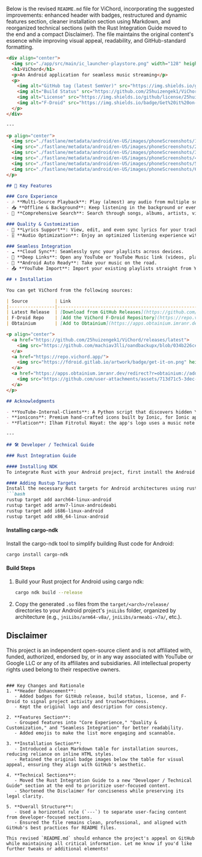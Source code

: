 Below is the revised `README.md` file for ViChord, incorporating the suggested improvements: enhanced header with badges, restructured and dynamic features section, cleaner installation section using Markdown, and reorganized technical sections (with the Rust Integration Guide moved to the end and a compact Disclaimer). The file maintains the original content's essence while improving visual appeal, readability, and GitHub-standard formatting.

```markdown
<div align="center">
  <img src="./app/src/main/ic_launcher-playstore.png" width="128" height="128" style="display: block; margin: 0 auto"/>
  <h1>ViChord</h1>
  <p>An Android application for seamless music streaming</p>
  <p>
    <img alt="GitHub tag (latest SemVer)" src="https://img.shields.io/github/v/tag/25huizengek1/ViChord?style=flat-square&color=28B463&label=Latest%20Release">
    <img alt="Build Status" src="https://github.com/25huizengek1/ViChord/actions/workflows/android-build.yml/badge.svg">
    <img alt="License" src="https://img.shields.io/github/license/25huizengek1/ViChord?style=flat-square&color=764BA2">
    <img alt="F-Droid" src="https://img.shields.io/badge/Get%20it%20on-F--Droid-4696c7?style=flat-square">
  </p>
</div>

---

<p align="center">
  <img src="./fastlane/metadata/android/en-US/images/phoneScreenshots/1.png" width="30%" />
  <img src="./fastlane/metadata/android/en-US/images/phoneScreenshots/2.png" width="30%" />
  <img src="./fastlane/metadata/android/en-US/images/phoneScreenshots/3.png" width="30%" />
  <img src="./fastlane/metadata/android/en-US/images/phoneScreenshots/4.png" width="30%" />
  <img src="./fastlane/metadata/android/en-US/images/phoneScreenshots/5.png" width="30%" />
  <img src="./fastlane/metadata/android/en-US/images/phoneScreenshots/6.png" width="30%" />
</p>

## 🚀 Key Features

### Core Experience
- 🎶 **Multi-Source Playback**: Play (almost) any audio from multiple sources, primarily YouTube.
- 📥 **Offline & Background**: Keep listening in the background or even offline with cached songs.
- 🔎 **Comprehensive Search**: Search through songs, albums, artists, videos, and playlists.

### Quality & Customization
- 🎤 **Lyrics Support**: View, edit, and even sync lyrics for your tracks.
- 🎚️ **Audio Optimization**: Enjoy an optimized listening experience with built-in audio normalization.

### Seamless Integration
- ☁️ **Cloud Sync**: Seamlessly sync your playlists across devices.
- 🔗 **Deep Links**: Open any YouTube or YouTube Music link (videos, playlists, channels, etc.) right in ViChord.
- 🚗 **Android Auto Ready**: Take your music on the road.
- 📤 **YouTube Import**: Import your existing playlists straight from YouTube.

## ⬇️ Installation

You can get ViChord from the following sources:

| Source          | Link                                                                 |
|-----------------|----------------------------------------------------------------------|
| Latest Release  | [Download from GitHub Releases](https://github.com/25huizengek1/ViChord/releases/latest) |
| F-Droid Repo    | [Add the ViChord F-Droid Repository](https://repo.vichord.app/)       |
| Obtainium       | [Add to Obtainium](https://apps.obtainium.imranr.dev/redirect?r=obtainium://add/https://github.com/25huizengek1/ViChord/) |

<p align="center">
  <a href="https://github.com/25huizengek1/ViChord/releases/latest">
    <img src="https://github.com/machiav3lli/oandbackupx/blob/034b226cea5c1b30eb4f6a6f313e4dadcbb0ece4/badge_github.png?raw=true" height="80" style="vertical-align: middle;" alt="Get it on GitHub" />
  </a>
  <a href="https://repo.vichord.app/">
    <img src="https://fdroid.gitlab.io/artwork/badge/get-it-on.png" height="80" style="vertical-align: middle;" alt="Get it on F-Droid" />
  </a>
  <a href="https://apps.obtainium.imranr.dev/redirect?r=obtainium://add/https://github.com/25huizengek1/ViChord/">
    <img src="https://github.com/user-attachments/assets/713d71c5-3dec-4ec4-a3f2-8d28d025a9c6" height="80" style="vertical-align: middle;" alt="Get it on Obtainium" />
  </a>
</p>

## Acknowledgments

- **YouTube-Internal-Clients**: A Python script that discovers hidden YouTube API clients. Just a research project.
- **ionicons**: Premium hand-crafted icons built by Ionic, for Ionic apps and web apps everywhere.
- **Flaticon**: Ilham Fitrotul Hayat: the app's logo uses a music note icon.

---

## 🛠️ Developer / Technical Guide

### Rust Integration Guide

#### Installing NDK
To integrate Rust with your Android project, first install the Android Native Development Kit (NDK). You can download it from the Android Studio SDK Manager or via the command line using SDK tools.

#### Adding Rustup Targets
Install the necessary Rust targets for Android architectures using rustup:
```bash
rustup target add aarch64-linux-android
rustup target add armv7-linux-androideabi
rustup target add i686-linux-android
rustup target add x86_64-linux-android
```

#### Installing cargo-ndk
Install the cargo-ndk tool to simplify building Rust code for Android:
```bash
cargo install cargo-ndk
```

#### Build Steps
1. Build your Rust project for Android using cargo ndk:
   ```bash
   cargo ndk build --release
   ```
2. Copy the generated `.so` files from the `target/<arch>/release/` directories to your Android project's `jniLibs` folder, organized by architecture (e.g., `jniLibs/arm64-v8a/`, `jniLibs/armeabi-v7a/`, etc.).

## Disclaimer
This project is an independent open-source client and is not affiliated with, funded, authorized, endorsed by, or in any way associated with YouTube or Google LLC or any of its affiliates and subsidiaries. All intellectual property rights used belong to their respective owners.
```

### Key Changes and Rationale
1. **Header Enhancement**:
   - Added badges for GitHub release, build status, license, and F-Droid to signal project activity and trustworthiness.
   - Kept the original logo and description for consistency.

2. **Features Section**:
   - Grouped features into "Core Experience," "Quality & Customization," and "Seamless Integration" for better readability.
   - Added emojis to make the list more engaging and scannable.

3. **Installation Section**:
   - Introduced a clean Markdown table for installation sources, reducing reliance on inline HTML styles.
   - Retained the original badge images below the table for visual appeal, ensuring they align with GitHub's aesthetic.

4. **Technical Sections**:
   - Moved the Rust Integration Guide to a new "Developer / Technical Guide" section at the end to prioritize user-focused content.
   - Shortened the Disclaimer for conciseness while preserving its legal clarity.

5. **Overall Structure**:
   - Used a horizontal rule (`---`) to separate user-facing content from developer-focused sections.
   - Ensured the file remains clean, professional, and aligned with GitHub's best practices for README files.

This revised `README.md` should enhance the project's appeal on GitHub while maintaining all critical information. Let me know if you'd like further tweaks or additional elements!
